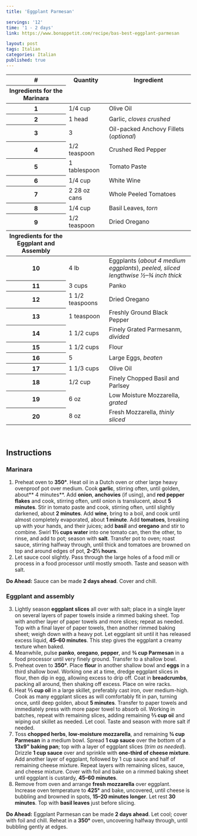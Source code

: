 ```yaml
---
title: 'Eggplant Parmesan'

servings: '12'
time: '1 - 2 days'
link: https://www.bonappetit.com/recipe/bas-best-eggplant-parmesan

layout: post
tags: Italian
categories: Italian
published: true 
---
```

<table class="table table-hover">
  <thead>
    <tr>
      <th scope="col">#</th>
      <th scope="col">Quantity</th>
      <th scope="col">Ingredient</th>
    </tr>
  </thead>
  <thead>
    <tr>
      <th>Ingredients for the Marinara</th>
    </tr>
  </thead>
  <tbody>
    <tr>
      <th scope="row">1</th>
      <td>1/4 cup</td>
      <td>Olive Oil</td>
    </tr>
     <tr>
      <th scope="row">2</th>
      <td>1 head</td>
      <td>Garlic, <em>cloves crushed</em></td>
    </tr>
     <tr>
      <th scope="row">3</th>
      <td>3</td>
      <td>Oil-packed Anchovy Fillets (<em>optional</em>)</td>
    </tr>
    <tr>
      <th scope="row">4</th>
      <td>1/2 teaspoon</td>
      <td>Crushed Red Pepper</td>
    </tr>  
    <tr>
      <th scope="row">5</th>
      <td>1 tablespoon</td>
      <td>Tomato Paste</td>
    </tr> 
    <tr>
      <th scope="row">6</th>
      <td>1/4 cup</td>
      <td>White Wine</td>
    </tr> 
    <tr>
      <th scope="row">7</th>
      <td>2 28 oz cans</td>
      <td>Whole Peeled Tomatoes</td>
    </tr> 
    <tr>
      <th scope="row">8</th>
      <td>1/4 cup</td>
      <td>Basil Leaves, <em>torn</em></td>
    </tr> 
    <tr>
      <th scope="row">9</th>
      <td>1/2 teaspoon</td>
      <td>Dried Oregano</td>
    </tr>
    <thead>
    <tr>
      <th>Ingredients for the Eggplant and Assembly</th>
    </tr>
  </thead> 
    <tr>
      <th scope="row">10</th>
      <td>4 lb</td>
      <td>Eggplants (<em>about 4 medium eggplants</em>), <em>peeled, sliced lengthwise ½–¾ inch thick</em></td>
    </tr> 
    <tr>
      <th scope="row">11</th>
      <td>3 cups</td>
      <td>Panko</td>
    </tr> 
    <tr>
      <th scope="row">12</th>
      <td>1 1/2 teaspoons</td>
      <td>Dried Oregano</td>
    </tr> 
    <tr>
      <th scope="row">13</th>
      <td>1 teaspoon</td>
      <td>Freshly Ground Black Pepper</td>
    </tr> 
    <tr>
      <th scope="row">14</th>
      <td>1 1/2 cups</td>
      <td>Finely Grated Parmesanm, <em>divided</em></td>
    </tr> 
    <tr>
      <th scope="row">15</th>
      <td>1 1/2 cups</td>
      <td>Flour</td>
    </tr> 
    <tr>
      <th scope="row">16</th>
      <td>5</td>
      <td>Large Eggs, <em>beaten</em></td>
    </tr> 
    <tr>
      <th scope="row">17</th>
      <td>1 1/3 cups</td>
      <td>Olive Oil</td>
    </tr> 
    <tr>
      <th scope="row">18</th>
      <td>1/2 cup</td>
      <td>Finely Chopped Basil and Parlsey</td>
    </tr> 
    <tr>
      <th scope="row">19</th>
      <td>6 oz</td>
      <td>Low Moisture Mozzarella, <em>grated</em></td>
    </tr> 
    <tr>
      <th scope="row">20</th>
      <td>8 oz</td>
      <td>Fresh Mozzarella, <em>thinly sliced</em></td>
    </tr> 
  </tbody>
</table>

<br>

## Instructions 

### Marinara

1. Preheat oven to **350°**. Heat oil in a Dutch oven or other large heavy ovenproof pot over medium. Cook **garlic**, stirring often, until golden, about** 4 minutes**. Add **onion**, **anchovies** (if using), and **red pepper flakes** and cook, stirring often, until onion is translucent, about **5 minutes**. Stir in tomato paste and cook, stirring often, until slightly darkened, about **2 minutes**. Add **wine**, bring to a boil, and cook until almost completely evaporated, about **1 minute**. Add **tomatoes**, breaking up with your hands, and their juices; add **basil** and **oregano** and stir to combine. Swirl **1½ cups water** into one tomato can, then the other, to rinse, and add to pot; season with **salt**. Transfer pot to oven; roast sauce, stirring halfway through, until thick and tomatoes are browned on top and around edges of pot, **2–2½ hours**.
2. Let sauce cool slightly. Pass through the large holes of a food mill or process in a food processor until mostly smooth. Taste and season with salt.

<p class="lead p-3">
<strong>Do Ahead:</strong> Sauce can be made <strong>2 days ahead</strong>. Cover and chill.
</p>

### Eggplant and assembly 

3. Lightly season **eggplant slices** all over with salt; place in a single layer on several layers of paper towels inside a rimmed baking sheet. Top with another layer of paper towels and more slices; repeat as needed. Top with a final layer of paper towels, then another rimmed baking sheet; weigh down with a heavy pot. Let eggplant sit until it has released excess liquid, **45–60 minutes**. This step gives the eggplant a creamy texture when baked.
4. Meanwhile, pulse **panko**, **oregano**, **pepper**, and **¾ cup Parmesan** in a food processor until very finely ground. Transfer to a shallow bowl.
5. Preheat oven to **350°**. Place **flour** in another shallow bowl and **eggs** in a third shallow bowl. Working one at a time, dredge eggplant slices in flour, then dip in egg, allowing excess to drip off. Coat in **breadcrumbs**, packing all around, then shaking off excess. Place on wire racks.
6. Heat **⅔ cup oil** in a large skillet, preferably cast iron, over medium-high. Cook as many eggplant slices as will comfortably fit in pan, turning once, until deep golden, about **5 minutes**. Transfer to paper towels and immediately press with more paper towel to absorb oil. Working in batches, repeat with remaining slices, adding remaining **⅔ cup oi**l and wiping out skillet as needed. Let cool. Taste and season with more salt if needed.
7. Toss **chopped herbs**, **low-moisture mozzarella**, and remaining **¾ cup Parmesan** in a medium bowl. Spread **1 cup sauce** over the bottom of a **13x9" baking pan**; top with a layer of eggplant slices (*trim as needed*). Drizzle **1 cup sauce** over and sprinkle with **one-third of cheese mixture**. Add another layer of eggplant, followed by 1 cup sauce and half of remaining cheese mixture. Repeat layers with remaining slices, sauce, and cheese mixture. Cover with foil and bake on a rimmed baking sheet until eggplant is custardy, **45–60 minutes**.
8. Remove from oven and arrange **fresh mozzarella** over eggplant. Increase oven temperature to **425°** and bake, uncovered, until cheese is bubbling and browned in spots, **15–20 minutes longer**. Let rest **30 minutes**. Top with **basil leaves** just before slicing.

<p class="lead p-3">
<strong>Do Ahead:</strong> Eggplant Parmesan can be made <strong>2 days ahead</strong>. Let cool; cover with foil and chill. Reheat in a <strong>350°</strong> oven, uncovering halfway through, until bubbling gently at edges.
</p>


